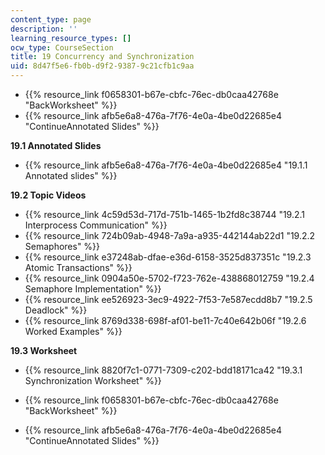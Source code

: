 ```yaml
---
content_type: page
description: ''
learning_resource_types: []
ocw_type: CourseSection
title: 19 Concurrency and Synchronization
uid: 8d47f5e6-fb0b-d9f2-9387-9c21cfb1c9aa
---
```


*   {{% resource_link f0658301-b67e-cbfc-76ec-db0caa42768e "BackWorksheet" %}}
*   {{% resource_link afb5e6a8-476a-7f76-4e0a-4be0d22685e4 "ContinueAnnotated Slides" %}}

**19.1 Annotated Slides**

*   {{% resource_link afb5e6a8-476a-7f76-4e0a-4be0d22685e4 "19.1.1 Annotated slides" %}}

**19.2 Topic Videos**

*   {{% resource_link 4c59d53d-717d-751b-1465-1b2fd8c38744 "19.2.1 Interprocess Communication" %}}
*   {{% resource_link 724b09ab-4948-7a9a-a935-442144ab22d1 "19.2.2 Semaphores" %}}
*   {{% resource_link e37248ab-dfae-e36d-6158-3525d837351c "19.2.3 Atomic Transactions" %}}
*   {{% resource_link 0904a50e-5702-f723-762e-438868012759 "19.2.4 Semaphore Implementation" %}}
*   {{% resource_link ee526923-3ec9-4922-7f53-7e587ecdd8b7 "19.2.5 Deadlock" %}}
*   {{% resource_link 8769d338-698f-af01-be11-7c40e642b06f "19.2.6 Worked Examples" %}}

**19.3 Worksheet**

*   {{% resource_link 8820f7c1-0771-7309-c202-bdd18171ca42 "19.3.1 Synchronization Worksheet" %}}

*   {{% resource_link f0658301-b67e-cbfc-76ec-db0caa42768e "BackWorksheet" %}}
*   {{% resource_link afb5e6a8-476a-7f76-4e0a-4be0d22685e4 "ContinueAnnotated Slides" %}}